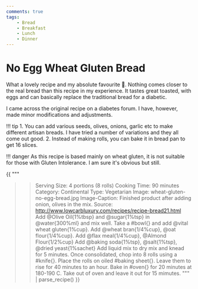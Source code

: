 ```yaml
---
comments: true
tags:
    - Bread
    - Breakfast
    - Lunch
    - Dinner
---
```


# No Egg Wheat Gluten Bread

What a lovely recipe and my absolute favourite :green_heart:. Nothing comes closer to the real bread than this recipe in my experience. It tastes great toasted, with eggs and can basically replace the traditional bread for a diabetic.

I came across the original recipe on a diabetes forum. I have, however, made minor modifications and adjustments.

!!! tip
    1. You can add various seeds, olives, onions, garlic etc to make different artisan breads. I have tried a number of variations and they all come out good.
    2. Instead of making rolls, you can bake it in bread pan to get 16 slices.

!!! danger
    As this recipe is based mainly on wheat gluten, it is not suitable for those with Gluten Intolerance. I am sure it's obvious but still.

{{ """
>> Serving Size: 4 portions (8 rolls)
>> Cooking Time: 90 minutes
>> Category: Continental
>> Type: Vegetarian
>> Image: wheat-gluten-no-egg-bread.jpg
>> Image-Caption: Finished product after adding onion, olives in the mix.
>> Source: http://www.lowcarbluxury.com/recipes/recipe-bread21.html
Add @Olive Oil{1%tbsp} and @sugar{1%tsp} in @water{300%ml} and mix well.
Take a #bowl{} and add @vital wheat gluten{1%cup}.
Add @wheat bran{1/4%cup}, @oat flour{1/4%cup}.
Add @flax meal{1/4%cup}, @Almond Flour{1/2%cup}
Add @baking soda{1%tsp}, @salt{1%tsp}, @dried yeast{1%sachet}
Add liquid mix to dry mix and knead for 5 minutes.
Once consolidated, chop into 8 rolls using a #knife{}. 
Place the rolls on oiled #baking sheet{}.
Leave them to rise for 40 minutes to an hour.
Bake in #oven{} for 20 minutes at 180-190 C.
Take out of oven and leave it out for 15 mimutes.
""" 
| parse_recipe() }}

